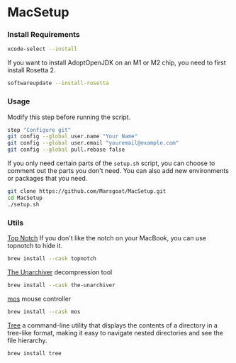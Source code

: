 # MacSetup

### Install Requirements

```bash
xcode-select --install
```

If you want to install AdoptOpenJDK on an M1 or M2 chip, you need to first install Rosetta 2.

```bash
softwareupdate --install-rosetta
```

### Usage

Modify this step before running the script.

```bash
step "Configure git"
git config --global user.name "Your Name"
git config --global user.email "youremail@example.com"
git config --global pull.rebase false
```

If you only need certain parts of the `setup.sh` script, you can choose to comment out the parts you don't need.
You can also add new environments or packages that you need.

```bash
git clone https://github.com/Marsgoat/MacSetup.git
cd MacSetup
./setup.sh
```

### Utils

[Top Notch](https://formulae.brew.sh/cask/topnotch)
If you don't like the notch on your MacBook, you can use topnotch to hide it.

```bash
brew install --cask topnotch
```

[The Unarchiver](https://formulae.brew.sh/cask/the-unarchiver)
decompression tool

```bash
brew install --cask the-unarchiver
```

[mos](https://formulae.brew.sh/cask/mos)
mouse controller

```bash
brew install --cask mos
```

[Tree](https://formulae.brew.sh/formula/tree)
a command-line utility that displays the contents of a directory in a tree-like format, making it easy to navigate nested directories and see the file hierarchy.

```bash
brew install tree
```
